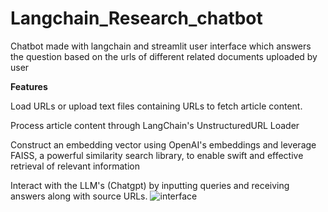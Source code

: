 # Langchain_Research_chatbot
Chatbot made with langchain and streamlit user interface which answers the question based on the urls of different related documents uploaded by user

**Features**

Load URLs or upload text files containing URLs to fetch article content.

Process article content through LangChain's UnstructuredURL Loader

Construct an embedding vector using OpenAI's embeddings and leverage FAISS, a powerful similarity search library, to enable swift and effective retrieval of relevant information

Interact with the LLM's (Chatgpt) by inputting queries and receiving answers along with source URLs.
![interface](https://github.com/user-attachments/assets/f0e096f6-bea8-43c9-97b5-1f93b229dfe8)
